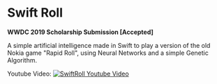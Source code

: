 # Swift Roll
**WWDC 2019 Scholarship Submission [Accepted]**

A simple artificial intelligence made in Swift to play a version of the old Nokia game "Rapid Roll", using Neural Networks and a simple Genetic Algorithm.

Youtube Video:
[![SwiftRoll Youtube Video](https://img.youtube.com/vi/OW2NTA4YytE/0.jpg)](https://www.youtube.com/watch?v=OW2NTA4YytE)
